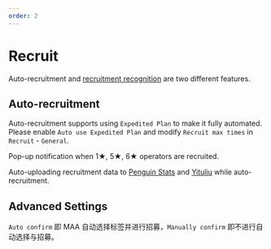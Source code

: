 ```yaml
---
order: 2
---
```


# Recruit

Auto-recruitment and [recruitment recognition](./tools.md#recruitment-recognition) are two different features.

## Auto-recruitment

Auto-recruitment supports using `Expedited Plan` to make it fully automated. Please enable `Auto use Expedited Plan` and modify `Recruit max times` in `Recruit` - `General`.

Pop-up notification when 1★, 5★, 6★ operators are recruited.

Auto-uploading recruitment data to [Penguin Stats](https://penguin-stats.io/) and [Yituliu](https://ark.yituliu.cn/) while auto-recruitment.

## Advanced Settings

`Auto confirm` 即 MAA 自动选择标签并进行招募，`Manually confirm` 即不进行自动选择与招募。
